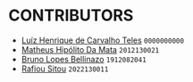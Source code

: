 # CONTRIBUTORS

- [Luíz Henrique de Carvalho Teles](https://github.com/biduzilla) `0000000000`
- [Matheus Hipólito Da Mata](https://github.com/Decklandss) `2012130021`
- [Bruno Lopes Bellinazo]() `1912082041`
- [Rafiou Sitou](https://github.com/RafiouSitou90) `2022130011`
